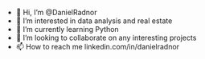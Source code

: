 - 👋 Hi, I’m @DanielRadnor
- 👀 I’m interested in data analysis and real estate
- 🌱 I’m currently learning Python
- 💞️ I’m looking to collaborate on any interesting projects
- 📫 How to reach me linkedin.com/in/danielradnor
